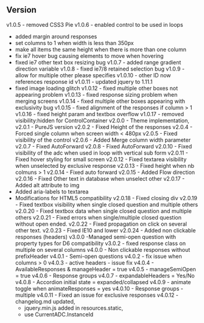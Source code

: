 Version
-------
v1.0.5 - removed CSS3 Pie
v1.0.6 - enabled control to be used in loops
 - added margin around responses
 - set columns to 1 when width is less than 350px
 - make all items the same height when there is more than one column
 - fix ie7 hover bug causing elements to move when hovering
 - fixed ie7 other text box resizing bug
v1.0.7 - added range gradient direction variable
v1.0.8 - fixed ie7/8 retained selection bug
v1.0.9 - allow for multiple other please specifies
v1.0.10 - other ID now references response id
v1.0.11 - updated jquery to 1.11.1
  - fixed image loading glitch
v1.0.12 - fixed multiple other boxes not appearing problem
v1.0.13 - fixed response sizing problem when merging screens
v1.0.14 - fixed multiple other boxes appearing with exclusivity bug
v1.0.15 - fixed alignment of the responses if column > 1
v1.0.16 - fixed height param and textbox overflow
v1.0.17 - removed visibility:hidden for ControlContainer
v2.0.0 - Theme implementation,
v2.0.1 - PureJS version
v2.0.2 - Fixed Height of the responses
v2.0.4 - Forced single column when screen width < 480px
v2.0.5 - Fixed visibility of the control
v2.0.6 - Added Merge column width parameter
v2.0.7 - Fixed AutoForward
v2.0.8 - Fixed AutoForward
v2.0.10 - Fixed visibility of the adc when used in loop with vertical sub form
v2.0.11 - Fixed hover styling for small screen
v2.0.12 - Fixed textarea visibility when unselected by exclusive response
v2.0.13 - Fixed height when nb colmuns > 1
v2.0.14 - Fixed auto forward
v2.0.15 - Added Flow direction
v2.0.16 - Fixed Other text in database when unselect other
v2.0.17 - Added alt attribute to img
   - Added aria-labels to textarea
   - Modifications for HTML5 compatibility
v2.0.18 - Fixed closing div
v2.0.19 - Fixed textbox visibility when single closed question and multiple others
v2.0.20 - Fixed textbox data when single closed question and multiple others
v2.0.21 - Fixed errors when single/multiple closed question without open ended.
v2.0.22 - Fixed propagation on click on several other text.
v2.0.23 - Fixed IE10 and lower
v2.0.24 - Added non clickable responses (headers)
v3.0.0 -Managed semi-open question with property types for D6 compatibility
v3.0.2 - fixed response class on multiple on several columns
v4.0.0 - Non clickable responses without prefixHeader
v4.0.1 - Semi-open questions
v4.0.2 - fix issue when columns > 0
v4.0.3 - active headers - issue fix
v4.0.4 - AvailableResponses & manageHeader = true
v4.0.5 - manageSemiOpen = true
v4.0.6 - Response groups
v4.0.7 - expandableHeaders = Yes/No
v4.0.8 - Accordion initial state = expanded/collapsed
v4.0.9 - animate toggle when animateResponses = yes
v4.0.10 - Response groups - multiple
v4.0.11 - Fixed an issue for exclusive responses
v4.0.12 - changelog.md updated,
        - jquery.min.js added in resources.static,
        - use CurrentADC.InstanceId
